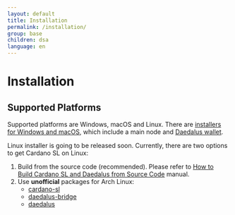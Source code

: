 ```yaml
---
layout: default
title: Installation
permalink: /installation/
group: base
children: dsa
language: en
---
```


# Installation

## Supported Platforms

Supported platforms are Windows, macOS and Linux. There are
[installers for Windows and macOS](https://daedaluswallet.io/#download),
which include a main node and [Daedalus wallet](https://github.com/input-output-hk/daedalus).

Linux installer is going to be released soon. Currently, there are two options to
get Cardano SL on Linux:

1. Build from the source code (recommended). Please refer to [How to Build Cardano SL and Daedalus from
Source Code](https://github.com/input-output-hk/cardano-sl/blob/develop/docs/how-to/build-cardano-sl-and-daedalus-from-source-code.md) manual.
2. Use **unofficial** packages for Arch Linux:
   * [cardano-sl](https://aur.archlinux.org/packages/cardano-sl/)
   * [daedalus-bridge](https://aur.archlinux.org/packages/daedalus-bridge/)
   * [daedalus](https://aur.archlinux.org/packages/daedalus/)
